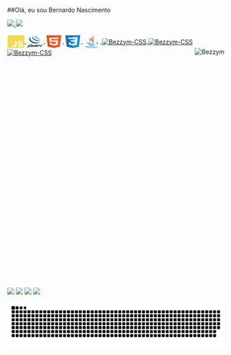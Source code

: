 ##Olá, eu sou Bernardo Nascimento
<div>
  <a href="https://github.com/BernardoAlvesDev">
 <img height="180em" src="https://github-readme-stats.vercel.app/api?username=BernardoAlvesDev&show_icons=true&theme=midnight-purple&include_all_commits=true&count_private=true"/>
  <img height="180em" src="https://github-readme-stats.vercel.app/api/top-langs/?username=BernardoAlvesDev&layout=compact&langs_count=7&theme=midnight-purple"/>
</div>
<div style="display: inline_block"><br>
  <img align="center" alt="Bezzym-Js" height="30" width="40"   src="https://raw.githubusercontent.com/devicons/devicon/master/icons/javascript/javascript-plain.svg">
  <img align="center" alt="Bezzym-CSS" height="30" width="40"  src="https://github.com/devicons/devicon/blob/master/icons/jquery/jquery-original-wordmark.svg">
  <img align="center" alt="Bezzym-HTML" height="30" width="40" src="https://raw.githubusercontent.com/devicons/devicon/master/icons/html5/html5-original.svg">
  <img align="center" alt="Bezzym-CSS" height="30" width="40"  src="https://raw.githubusercontent.com/devicons/devicon/master/icons/css3/css3-original.svg">
  <img align="center" alt="Bezzym-CSS" height="30" width="40"  src="https://github.com/devicons/devicon/blob/master/icons/java/java-original.svg">
  <img align="center" alt="Bezzym-CSS" height="30" width="40"  src="https://cdn.jsdelivr.net/gh/devicons/devicon/icons/python/python-original.svg">
  <img align="center" alt="Bezzym-CSS" height="30" width="40"  src="https://cdn.jsdelivr.net/gh/devicons/devicon/icons/mysql/mysql-original.svg">
  <img align="center" alt="Bezzym-CSS" height="30" width="40"  src="https://cdn.jsdelivr.net/gh/devicons/devicon/icons/photoshop/photoshop-plain.svg">
  
  <img align="right" alt="Bezzym" src="https://cdn.discordapp.com/attachments/282284903557627904/882401841856532480/hello.gif">
  <svg viewBox="0 0 128 128">

</div>
  
  ##
 
<div> 
  <a href="https://www.youtube.com/channel/UChI1ZrslrQNLZZBqPix53AQ" target="_blank"><img src="https://img.shields.io/badge/YouTube-FF0000?style=for-the-badge&logo=youtube&logoColor=white" target="_blank"></a>
  <a href="https://www.instagram.com/beh_alves7/" target="_blank"><img src="https://img.shields.io/badge/-Instagram-%23E4405F?style=for-the-badge&logo=instagram&logoColor=white" target="_blank"></a>
 	<a href="https://www.twitch.tv/bezzymjoga" target="_blank"><img src="https://img.shields.io/badge/Twitch-9146FF?style=for-the-badge&logo=twitch&logoColor=white" target="_blank"></a>
  <a href = "mailto:bernardoalves1404@gmail.com"><img src="https://img.shields.io/badge/-Gmail-%23333?style=for-the-badge&logo=gmail&logoColor=white" target="_blank"></a>
 
  ![Snake animation](https://github.com/BernardoAlvesDev/BernardoAlvesDev/blob/output/github-contribution-grid-snake.svg)
 
</div>
